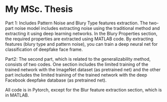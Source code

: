 # My MSc. Thesis
Part 1: Includes Pattern Noise and Blury Type features extraction. The two-part noise model includes extracting noise using the traditional method and extracting it using deep learning networks. In the Blury Properties section, the required properties are extracted using MATLAB code. By extracting features (blury type and pattern noise), you can train a deep neural net for classification of deepfake face frame.



Part2: The second part, which is related to the generalizability method, consists of two codes. One section includes the limited training of the trained network with the ImageNet dataset (as pretrained net) and the other part includes the limited training of the trained network with the deep Facebook deepfake database (as pretrained net).

All code is in Pytorch, except for the Blur feature extraction section, which is in MATLAB.
